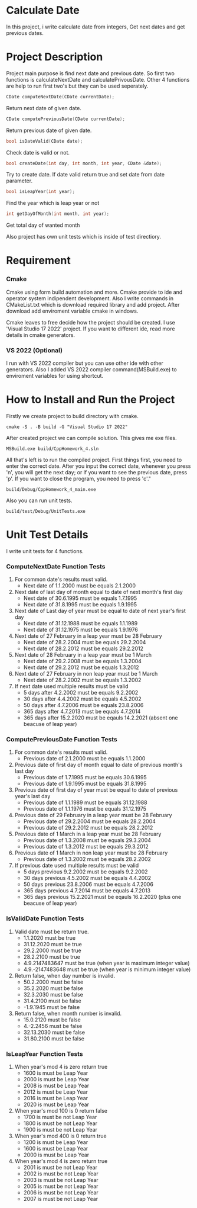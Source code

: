 # Calculate Date

In this project, i write calculate date from integers, Get next dates and get previous dates. 

# Project Description

Project main purpose is find next date and previous date. So first two functions is calculateNextDate and calculatePrivousDate. Other 4 functions are help to run first two's but they can be used seperately. 

```cpp
CDate computeNextDate(CDate currentDate);
```
Return next date of given date.

```cpp
CDate computePreviousDate(CDate currentDate);
```
Return previous date of given date.

```cpp
bool isDateValid(CDate date);
```
Check date is valid or not.

```cpp
bool createDate(int day, int month, int year, CDate &date);
```
Try to create date. If date valid return true and set date from date parameter.

```cpp
bool isLeapYear(int year);
```
Find the year which is leap year or not

```cpp
int getDayOfMonth(int month, int year);
```
Get total day of wanted month

Also project has own unit tests which is inside of test directiory.

# Requirement

### Cmake 

Cmake using form build automation and more. Cmake provide to ide and operator system indipendent development. Also I write commands in CMakeList.txt which is download required library and add project. After download add enviroment variable cmake in windows.

Cmake leaves to free decide how the project should be created. I use 'Visual Studio 17 2022' project. If you want to different ide, read more details in cmake generators.

### VS 2022 (Optional)
I run with VS 2022 compiler but you can use other ide with other generators. Also I added VS 2022 compiler command(MSBuild.exe) to enviroment variables for using shortcut.

# How to Install and Run the Project

Firstly we create project to build directory with cmake.
```
cmake -S . -B build -G "Visual Studio 17 2022"
```

After created project we can compile solution. This gives me exe files.
```
MSBuild.exe build/CppHomework_4.sln
```

All that's left is to run the compiled project. First things first, you need to enter the correct date. After you input the correct date, whenever you press 'n', you will get the next day; or if you want to see the previous date, press 'p'. If you want to close the program, you need to press 'c'."
```
build/Debug/CppHomework_4_main.exe
```
Also you can run unit tests.
```
build/test/Debug/UnitTests.exe
```
# Unit Test Details

I write unit tests for 4 functions.

### ComputeNextDate Function Tests
1. For common date's results must valid.
    - Next date of 1.1.2000 must be equals 2.1.2000
2. Next date of last day of month equal to date of next month's first day
    - Next date of 30.6.1995 must be equals 1.7.1995
    - Next date of 31.8.1995 must be equals 1.9.1995
3. Next date of Last day of year must be equal to date of next year's first day
    - Next date of 31.12.1988 must be equals 1.1.1989
    - Next date of 31.12.1975 must be equals 1.9.1976
4. Next date of 27 February in a leap year must be 28 February
    - Next date of 28.2.2004 must be equals 29.2.2004
    - Next date of 28.2.2012 must be equals 29.2.2012
5. Next date of 28 February in a leap year must be 1 March
    - Next date of 29.2.2008 must be equals 1.3.2004
    - Next date of 29.2.2012 must be equals 1.3.2012
6. Next date of 27 February in non leap year must be 1 March
    - Next date of 28.2.2002 must be equals 1.3.2002
7. If next date used multiple results must be valid
    - 5 days after 4.2.2002 must be equals 9.2.2002
    - 30 days after 4.4.2002 must be equals 4.5.2002
    - 50 days after 4.7.2006 must be equals 23.8.2006
    - 365 days after 4.7.2013 must be equals 4.7.2014
    - 365 days after 15.2.2020 must be eqauls 14.2.2021 (absent one beacuse of leap year)

### ComputePreviousDate Function Tests
1. For common date's results must valid.
    - Previous date of 2.1.2000 must be equals 1.1.2000
2. Previous date of first day of month equal to date of previous month's last day
    - Previous date of 1.7.1995 must be equals 30.6.1995
    - Previous date of 1.9.1995 must be equals 31.8.1995
3. Previous date of first day of year must be equal to date of previous year's last day
    - Previous date of 1.1.1989 must be equals 31.12.1988
    - Previous date of 1.1.1976 must be equals 31.12.1975
4. Previous date of 29 February in a leap year must be 28 February
    - Previous date of 29.2.2004 must be equals 28.2.2004
    - Previous date of 29.2.2012 must be equals 28.2.2012
5. Previous date of 1 March in a leap year must be 28 February
    - Previous date of 1.3.2008 must be equals 29.3.2004
    - Previous date of 1.3.2012 must be equals 29.3.2012
6. Previous date of 1 March in non leap year must be 28 February
    - Previous date of 1.3.2002 must be equals 28.2.2002
7. If previous date used multiple results must be valid
    - 5 days previous 9.2.2002 must be equals 9.2.2002
    - 30 days previous 4.5.2002 must be equals 4.4.2002
    - 50 days previous 23.8.2006 must be equals 4.7.2006
    - 365 days previous 4.7.2014 must be equals 4.7.2013
    - 365 days previous 15.2.2021 must be eqauls 16.2.2020 (plus one beacuse of leap year)

### IsValidDate Function Tests
1. Valid date must be return true.
    - 1.1.2020 must be true
    - 31.12.2020 must be true
    - 29.2.2000 must be true
    - 28.2.2100 must be true
    - 4.9.2147483647 must be true (when year is maximum integer value)
    - 4.9.-2147483648 must be true (when year is minimum integer value)
2. Return false, when day number is invalid.
    - 50.2.2000 must be false
    - 35.2.2020 must be false
    - 32.3.2030 must be false
    - 31.4.2100 must be false
    - -1.9.1945 must be false
3. Return false, when month number is invalid.
    - 15.0.2120 must be false
    - 4.-2.2456 must be false
    - 32.13.2030 must be false
    - 31.80.2100 must be false
### IsLeapYear Function Tests
1. When year's mod 4 is zero return true
    - 1600 is must be Leap Year
    - 2000 is must be Leap Year
    - 2008 is must be Leap Year
    - 2012 is must be Leap Year
    - 2016 is must be Leap Year
    - 2020 is must be Leap Year
2. When year's mod 100 is 0 return false
    - 1700 is must be not Leap Year
    - 1800 is must be not Leap Year
    - 1900 is must be not Leap Year
3. When year's mod 400 is 0 return true
    - 1200 is must be Leap Year
    - 1600 is must be Leap Year
    - 2000 is must be Leap Year
4. When year's mod 4 is zero return true
    - 2001 is must be not Leap Year
    - 2002 is must be not Leap Year
    - 2003 is must be not Leap Year
    - 2005 is must be not Leap Year
    - 2006 is must be not Leap Year
    - 2007 is must be not Leap Year